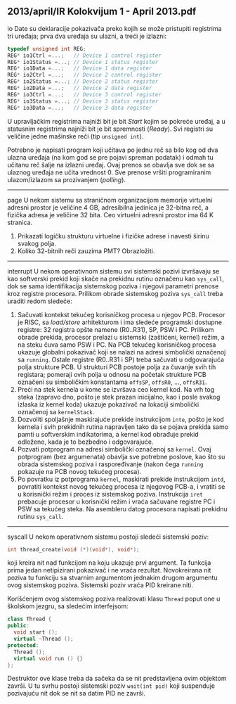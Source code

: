2013/april/IR Kolokvijum 1 - April 2013.pdf
--------------------------------------------------------------------------------
io
Date su deklaracije pokazivača preko kojih se može pristupiti registrima tri uređaja; prva dva
uređaja su ulazni, a treći je izlazni:
```cpp
typedef unsigned int REG;
REG* io1Ctrl =...;   // Device 1 control register
REG* io1Status =...; // Device 1 status register
REG* io1Data =...;   // Device 1 data register
REG* io2Ctrl =...;   // Device 2 control register
REG* io2Status =...; // Device 2 status register
REG* io2Data =...;   // Device 2 data register
REG* io3Ctrl =...;   // Device 3 control register
REG* io3Status =...; // Device 3 status register
REG* io3Data =...;   // Device 3 data register
```
U upravljačkim registrima najniži bit je bit *Start* kojim se pokreće uređaj, a u statusnim
registrima najniži bit je bit spremnosti (*Ready*). Svi registri su veličine jedne mašinske reči
(tip `unsigned int`).

Potrebno je napisati program koji učitava po jednu reč sa bilo kog od dva ulazna uređaja (na
kom god se pre pojavi spreman podatak) i odmah tu učitanu reč šalje na izlazni uređaj. Ovaj
prenos se obavlja sve dok se sa ulaznog uređaja ne učita vrednost 0. Sve prenose vršiti
programiranim ulazom/izlazom sa prozivanjem (*polling*).

--------------------------------------------------------------------------------
page
U nekom sistemu sa straničnom organizacijom memorije virtuelni adresni prostor je veličine
4 GB, adresibilna jedinica je 32-bitna reč, a fizička adresa je veličine 32 bita. Ceo virtuelni
adresni prostor ima 64 K stranica.

1. Prikazati logičku strukturu virtuelne i fizičke adrese i navesti širinu svakog polja.
2. Koliko 32-bitnih reči zauzima PMT? Obrazložiti.

--------------------------------------------------------------------------------
interrupt
U nekom operativnom sistemu svi sistemski pozivi izvršavaju se kao softverski prekid koji
skače na prekidnu rutinu označenu kao `sys_call`, dok se sama identifikacija sistemskog
poziva i njegovi parametri prenose kroz registre procesora. Prilikom obrade sistemskog
poziva `sys_call` treba uraditi redom sledeće:

1. Sačuvati kontekst tekućeg korisničkog procesa u njegov PCB. Procesor je RISC, sa
*load/store* arhitekturom i ima sledeće programski dostupne registre: 32 registra opšte namene
(R0..R31), SP, PSW i PC. Prilikom obrade prekida, procesor prelazi u sistemski (zaštićeni,
kernel) režim, a na steku čuva samo PSW i PC. Na PCB tekućeg korisničkog procesa ukazuje
globalni pokazivač koji se nalazi na adresi simbolički označenoj sa `running`. Ostale registre
(R0..R31 i SP) treba sačuvati u odgovarajuća polja strukture PCB. U strukturi PCB postoje
polja za čuvanje svih tih registara; pomeraji ovih polja u odnosu na početak strukture PCB
označeni su simboličkim konstantama `offsSP`, `offsR0`, ..., `offsR31`.
2. Preći na stek kernela u kome se izvršava ceo kernel kod. Na vrh tog steka (zapravo dno,
pošto je stek prazan inicijalno, kao i posle svakog izlaska iz kernel koda) ukazuje pokazivač
na lokaciji simbolički označenoj sa `kernelStack`.
3. Dozvoliti spoljašnje maskirajuće prekide instrukcijom `inte`, pošto je kod kernela i svih
prekidnih rutina napravljen tako da se pojava prekida samo pamti u softverskim indikatorima,
a kernel kod obrađuje prekid odloženo, kada je to bezbedno i odgovarajuće.
4. Pozvati potprogram na adresi simbolički označenoj sa `kernel`. Ovaj potprogram (bez
argumenata) obavlja sve potrebne poslove, kao što su obrada sistemskog poziva i
raspoređivanje (nakon čega `running` pokazuje na PCB novog tekućeg procesa).
5. Po povratku iz potprograma `kernel`, maskirati prekide instrukcijom `intd`, povratiti
kontekst novog tekućeg procesa iz njegovog PCB-a, i vratiti se u korisnički režim i proces iz
sistemskog poziva. Instrukcija `iret` prebacuje procesor u korisnički režim i vraća sačuvane
registre PC i PSW sa tekućeg steka.
Na asembleru datog procesora napisati prekidnu rutinu `sys_call`.

--------------------------------------------------------------------------------
syscall
U nekom operativnom sistemu postoji sledeći sistemski poziv:
```cpp
int thread_create(void (*)(void*), void*);
```
koji kreira nit nad funkcijom na koju ukazuje prvi argument. Ta funkcija prima jedan
netipizirani pokazivač i ne vraća rezultat. Novokreirana nit poziva tu funkciju sa stvarnim
argumentom jednakim drugom argumentu ovog sistemskog poziva. Sistemski poziv vraća
PID kreirane niti.

Korišćenjem ovog sistemskog poziva realizovati klasu `Thread` poput one u školskom jezgru,
sa sledećim interfejsom:
```cpp
class Thread {
public:
  void start ();
  virtual ~Thread ();
protected:
  Thread ();
  virtual void run () {}
};
```
Destruktor ove klase treba da sačeka da se nit predstavljena ovim objektom završi. U tu svrhu
postoji sistemski poziv `wait(int pid)` koji suspenduje pozivajuću nit dok se nit sa datim
PID ne završi.
